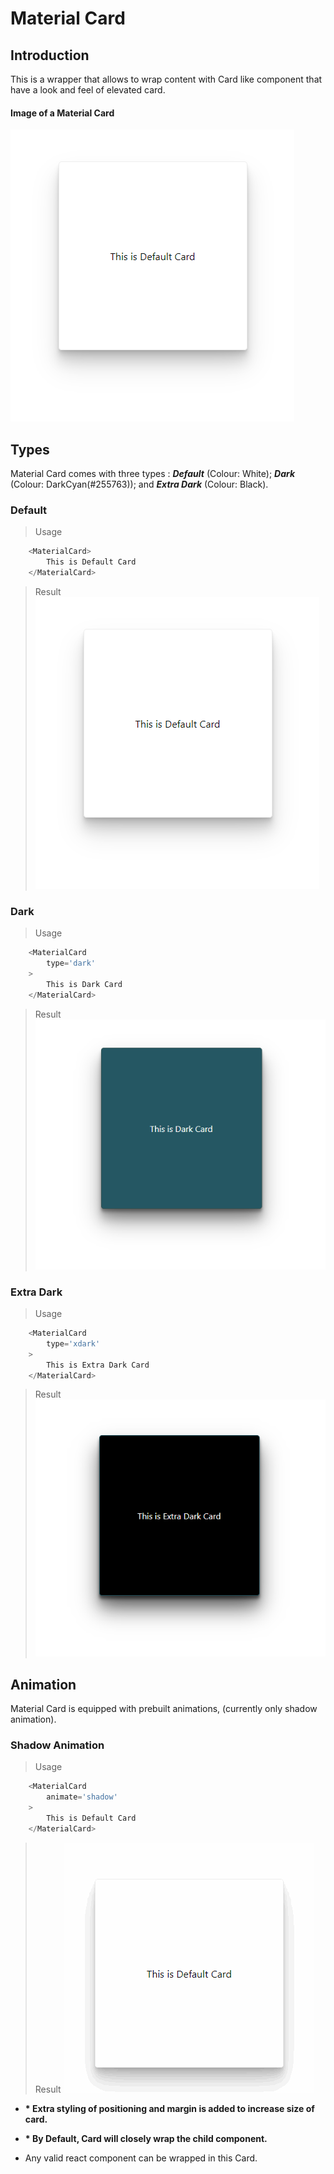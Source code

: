 # Material Card
## Introduction
This is a wrapper that allows to wrap content with Card like component that have a look and feel of elevated card.

#### Image of a Material Card

![Image of Material Card in Action](https://github.com/ArvindSinghRawat/Random-React-UI-Components/blob/master/src/components/material/Card/screenshots/NormalCard.png?raw=true)

## Types
Material Card comes with three types : __*Default*__ (Colour: White); __*Dark*__ (Colour: DarkCyan(#255763)); and __*Extra Dark*__ (Colour: Black).

### Default

> Usage
```javascript
    <MaterialCard>
        This is Default Card
    </MaterialCard>
```
> Result 
![Image of Material Card](https://github.com/ArvindSinghRawat/Random-React-UI-Components/blob/master/src/components/material/Card/screenshots/NormalCard.png?raw=true)


### Dark

> Usage
```javascript
    <MaterialCard
        type='dark'
    >
        This is Dark Card
    </MaterialCard>
```
> Result 
![Image of Dark Material Card](https://github.com/ArvindSinghRawat/Random-React-UI-Components/blob/master/src/components/material/Card/screenshots/DarkCard.png?raw=true)

### Extra Dark

> Usage
```javascript
    <MaterialCard
        type='xdark'
    >
        This is Extra Dark Card
    </MaterialCard>
```
> Result 
![Image of Extra Dark Material Card in](https://github.com/ArvindSinghRawat/Random-React-UI-Components/blob/master/src/components/material/Card/screenshots/ExtraDarkCard.png?raw=true)

## Animation
Material Card is equipped with prebuilt animations, (currently only shadow animation).

### Shadow Animation

> Usage
```javascript
    <MaterialCard
        animate='shadow'
    >
        This is Default Card
    </MaterialCard>
```
> Result 
![Image of Material Card Shadow Animation](https://github.com/ArvindSinghRawat/Random-React-UI-Components/blob/master/src/components/material/Card/screenshots/MaterialCard.gif?raw=true)


- __* Extra styling of positioning and margin is added to increase size of card.__

- __* By Default, Card will closely wrap the child component.__

- Any valid react component can be wrapped in this Card.
